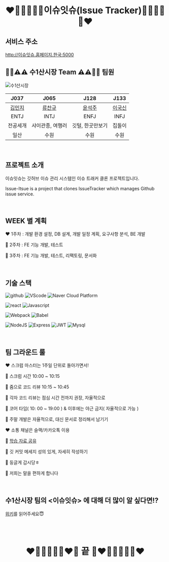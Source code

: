 # <center>❤️🧡💛💚💙💜이슈잇슈(Issue Tracker)💜💙💚💛🧡❤️</center>

## 서비스 주소
http://이슈잇슈.홈페이지.한국:5000

## 👨‍💻⚠️⚠️ 수1산시장 Team ⚠️⚠️👨‍💻 팀원
![수1산시장](https://user-images.githubusercontent.com/48787170/98288985-e33a7700-1fea-11eb-8cd9-ef99aaeff3e0.png)

<center>

| J037   | J065             | J128   | J133   |
| :------: | :------: | :------: | :------: |
| [김민지](https://github.com/mingd1023) | [류찬규](https://github.com/Changyu-Ryou) | [윤석주](https://github.com/dbstjrwnekd) | [이국신](https://github.com/Gunbros) |
| ENTJ  | INTJ  | ENFJ  | INFJ |
|전공세개| 샤이관종, 여행러 | 깃털, 한곳만보기 | 집돌이 |
|일산| 수원 | 수원 | 수원 |

</center>

<br/>

## 프로젝트 소개
이슈잇슈는 깃허브 이슈 관리 시스템인 이슈 트래커 클론 프로젝트입니다.

Issue-Itsue is a project that clones IssueTracker which manages Github issue service.

<br/>

## WEEK 별 계획
❤️ 1주차 : 개발 환경 설정, DB 설계, 개발 일정 계획, 요구사항 분석, BE 개발

🧡 2주차 : FE 기능 개발, 테스트

💛 3주차 : FE 기능 개발, 테스트, 리팩토링, 문서화

<br/>

## 기술 스택

![github](https://img.shields.io/badge/github-gray?logo=github) ![VScode](https://img.shields.io/badge/VScode-v11.7-blue?logo=visual-studio-code) ![Naver Cloud Platform](https://img.shields.io/badge/Naver_Cloud_Platform-compact_server-9cf&color=brightgreen)

![react](https://img.shields.io/badge/react-v17.0.1-9cf?logo=react) ![Javascript](https://img.shields.io/badge/javascript-v4.0.5-yellow?logo=javascript)

![Webpack](https://img.shields.io/badge/webpack-v4.44.2-skyblue?logo=webpack) ![Babel](https://img.shields.io/badge/babel-v7.11.6-yellow?logo=babel)

![NodeJS](https://img.shields.io/badge/node.js-v14.13.1-green?logo=node.js) ![Express](https://img.shields.io/badge/Express-v4.16.4-9cf?logo=express) ![JWT](https://img.shields.io/badge/JWT-v8.5.1-white?logo=json-web-tokens) ![Mysql](https://img.shields.io/badge/Mysql-v14.14-blue?logo=mysql)

<br/>

## 팀 그라운드 룰
❤️ 스크럼 마스터는 1주일 단위로 돌아가면서!

🧡 스크럼 시간 10:00 ~ 10:15

💛 줌으로 코드 리뷰 10:15 ~ 10:45

💚 각자 코드 리뷰는 점심 시간 전까지 권장, 자율적으로

💙 코어 타임( 10: 00 ~ 19:00 ) & 이후에는 야근 금지( 자율적으로 가능 )

💜 주말 개발은 자율적으로, 대신 문서로 정리해서 남기기

❤️ 소통 채널은 슬랙/카카오톡 이용

🧡 [학습 자료 공유](https://docs.google.com/spreadsheets/d/1_UOaAlJwm_t3pKcfu_KXuEYnzsIJamOjUE8H-jk0WeA/edit?usp=sharing)

💛 깃 커밋 메세지 성의 있게, 자세히 작성하기

💚 둥글게 갑시당ㅎ

💙 저희는 말을 편하게 합니다

<br/>

## 수1산시장 팀의 <이슈잇슈> 에 대해 더 많이 알 싶다면⁉️
[위키](https://github.com/boostcamp-2020/IssueTracker-21/wiki)를 읽어주세요😇


<br/><br/>
# <center> ❤️🧡💛💚💙💜❤️🧡 끝 🧡❤️💜💙💚💛🧡❤️ </center>
